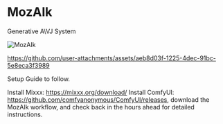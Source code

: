 # MozAIk
Generative A\VJ System

![MozAIk](https://github.com/user-attachments/assets/64cf2bcf-6e3b-403e-bced-e89ba1f27cee)

https://github.com/user-attachments/assets/aeb8d03f-1225-4dec-91bc-5e8eca3f3989

Setup Guide to follow.

Install Mixxx: https://mixxx.org/download/ Install ComfyUI: https://github.com/comfyanonymous/ComfyUI/releases, download the MozAIk workflow, and check back in the hours ahead for detailed instructions.

